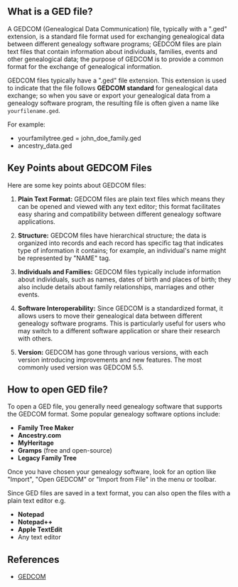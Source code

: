 ## What is a GED file?

A GEDCOM (Genealogical Data Communication) file, typically with a ".ged" extension, is a standard file format used for exchanging genealogical data between different genealogy software programs; GEDCOM files are plain text files that contain information about individuals, families, events and other genealogical data; the purpose of GEDCOM is to provide a common format for the exchange of genealogical information.

GEDCOM files typically have a ".ged" file extension. This extension is used to indicate that the file follows **GEDCOM standard** for genealogical data exchange; so when you save or export your genealogical data from a genealogy software program, the resulting file is often given a name like `yourfilename.ged`.

For example:

- yourfamilytree.ged
= john_doe_family.ged
- ancestry_data.ged

## Key Points about GEDCOM Files

Here are some key points about GEDCOM files:

1.  **Plain Text Format:** GEDCOM files are plain text files which means they can be opened and viewed with any text editor; this format facilitates easy sharing and compatibility between different genealogy software applications.
    
2.  **Structure:** GEDCOM files have hierarchical structure; the data is organized into records and each record has specific tag that indicates type of information it contains; for example, an individual's name might be represented by "NAME" tag.
    
3.  **Individuals and Families:** GEDCOM files typically include information about individuals, such as names, dates of birth and places of birth; they also include details about family relationships, marriages and other events.
    
4.  **Software Interoperability:** Since GEDCOM is a standardized format, it allows users to move their genealogical data between different genealogy software programs. This is particularly useful for users who may switch to a different software application or share their research with others.
    
5.  **Version:** GEDCOM has gone through various versions, with each version introducing improvements and new features. The most commonly used version was GEDCOM 5.5. 

## How to open GED file?

To open a GED file, you generally need genealogy software that supports the GEDCOM format. Some popular genealogy software options include:

- **Family Tree Maker**
- **Ancestry.com**
- **MyHeritage**
- **Gramps** (free and open-source)
- **Legacy Family Tree**

Once you have chosen your genealogy software, look for an option like "Import", "Open GEDCOM" or "Import from File" in the menu or toolbar.

Since GED files are saved in a text format, you can also open the files with a plain text editor e.g.

- **Notepad**
- **Notepad++**
- **Apple TextEdit**
- Any text editor

## References
* [GEDCOM](https://en.wikipedia.org/wiki/GEDCOM)

